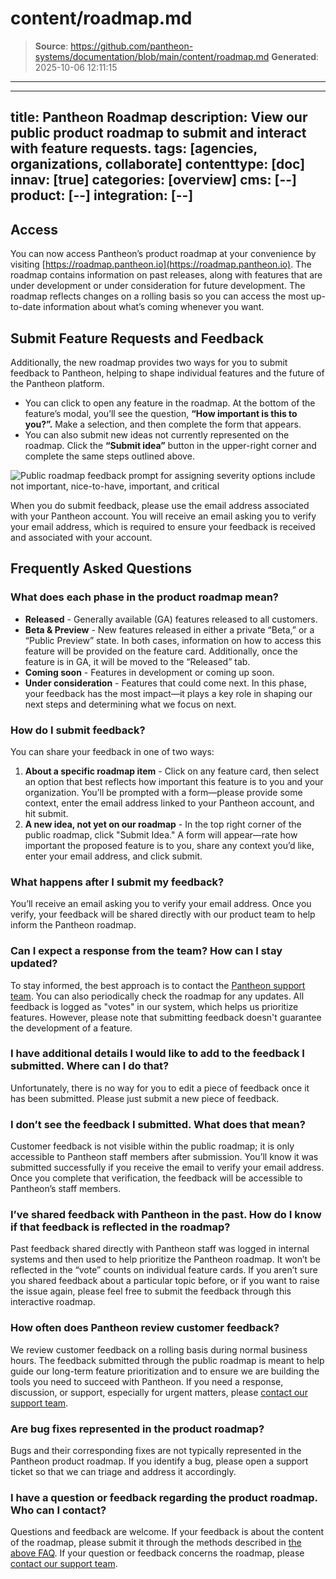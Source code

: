 # content/roadmap.md

> **Source**: https://github.com/pantheon-systems/documentation/blob/main/content/roadmap.md
> **Generated**: 2025-10-06 12:11:15

---

---
title: Pantheon Roadmap
description: View our public product roadmap to submit and interact with feature requests.
tags: [agencies, organizations, collaborate]
contenttype: [doc]
innav: [true]
categories: [overview]
cms: [--]
product: [--]
integration: [--]
---

## Access
You can now access Pantheon’s product roadmap at your convenience by visiting [https://roadmap.pantheon.io](https://roadmap.pantheon.io). The roadmap contains information on past releases, along with features that are under development or under consideration for future development. The roadmap reflects changes on a rolling basis so you can access the most up-to-date information about what’s coming whenever you want.

## Submit Feature Requests and Feedback
Additionally, the new roadmap provides two ways for you to submit feedback to Pantheon, helping to shape individual features and the future of the Pantheon platform.

* You can click to open any feature in the roadmap. At the bottom of the feature’s modal, you’ll see the question, **“How important is this to you?”.** Make a selection, and then complete the form that appears.
* You can also submit new ideas not currently represented on the roadmap. Click the **“Submit idea”** button in the upper-right corner and complete the same steps outlined above.

![Public roadmap feedback prompt for assigning severity options include not important, nice-to-have, important, and critical ](../images/roadmap-buttons.png)

When you do submit feedback, please use the email address associated with your Pantheon account. You will receive an email asking you to verify your email address, which is required to ensure your feedback is received and associated with your account.

## Frequently Asked Questions
### What does each phase in the product roadmap mean? 
* **Released** - Generally available (GA) features released to all customers.
* **Beta & Preview** - New features released in either a private “Beta,” or a “Public Preview” state. In both cases, information on how to access this feature will be provided on the feature card. Additionally, once the feature is in GA, it will be moved to the “Released” tab.
* **Coming soon** - Features in development or coming up soon.
* **Under consideration** - Features that could come next.  In this phase, your feedback has the most impact—it plays a key role in shaping our next steps and determining what we focus on next.

### How do I submit feedback?
You can share your feedback in one of two ways:
1. **About a specific roadmap item** - Click on any feature card, then select an option that best reflects how important this feature is to you and your organization. You’ll be prompted with a form—please provide some context, enter the email address linked to your Pantheon account, and hit submit.
1. **A new idea, not yet on our roadmap** - In the top right corner of the public roadmap, click "Submit Idea." A form will appear—rate how important the proposed feature is to you, share any context you’d like, enter your email address, and click submit.

### What happens after I submit my feedback? 
You’ll receive an email asking you to verify your email address. Once you verify, your feedback will be shared directly with our product team to help inform the Pantheon roadmap.

### Can I expect a response from the team? How can I stay updated?
To stay informed, the best approach is to contact the [Pantheon support team](/guides/support/contact-support). You can also periodically check the roadmap for any updates. All feedback is logged as "votes" in our system, which helps us prioritize features. However, please note that submitting feedback doesn't guarantee the development of a feature.

### I have additional details I would like to add to the feedback I submitted. Where can I do that?
Unfortunately, there is no way for you to edit a piece of feedback once it has been submitted. Please just submit a new piece of feedback.

### I don’t see the feedback I submitted. What does that mean?
Customer feedback is not visible within the public roadmap; it is only accessible to Pantheon staff members after submission. You’ll know it was submitted successfully if you receive the email to verify your email address. Once you complete that verification, the feedback will be accessible to Pantheon’s staff members.

### I’ve shared feedback with Pantheon in the past. How do I know if that feedback is reflected in the roadmap?
Past feedback shared directly with Pantheon staff was logged in internal systems and then used to help prioritize the Pantheon roadmap.  It won’t be reflected in the “vote” counts on individual feature cards. If you aren’t sure you shared feedback about a particular topic before, or if you want to raise the issue again, please feel free to submit the feedback through this interactive roadmap.

### How often does Pantheon review customer feedback?
We review customer feedback on a rolling basis during normal business hours. The feedback submitted through the public roadmap is meant to help guide our long-term feature prioritization and to ensure we are building the tools you need to succeed with Pantheon. If you need a response, discussion, or support, especially for urgent matters, please [contact our support team](/guides/support/contact-support).  

### Are bug fixes represented in the product roadmap?
Bugs and their corresponding fixes are not typically represented in the Pantheon product roadmap. If you identify a bug, please open a support ticket so that we can triage and address it accordingly. 

### I have a question or feedback regarding the product roadmap. Who can I contact?
Questions and feedback are welcome. If your feedback is about the content of the roadmap, please submit it through the methods described in [the above FAQ](#how-do-i-submit-feedback). If your question or feedback concerns the roadmap, please [contact our support team](/guides/support/contact-support). 